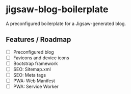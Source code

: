 # jigsaw-blog-boilerplate
A preconfigured boilerplate for a Jigsaw-generated blog.

## Features / Roadmap

- [ ] Preconfigured blog
- [ ] Favicons and device icons
- [ ] Bootstrap framework
- [ ] SEO: Sitemap.xml
- [ ] SEO: Meta tags
- [ ] PWA: Web Manifest
- [ ] PWA: Service Worker
